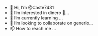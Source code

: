 - 👋 Hi, I’m @Caste7431
- 👀 I’m interested in dinero 💸...
- 🌱 I’m currently learning ...
- 💞️ I’m looking to collaborate on generlo...
- 📫 How to reach me ...

<!---
Caste7431/Caste7431 is a ✨ special ✨ repository because its `README.md` (this file) appears on your GitHub profile.
You can click the Preview link to take a look at your changes.
--->
